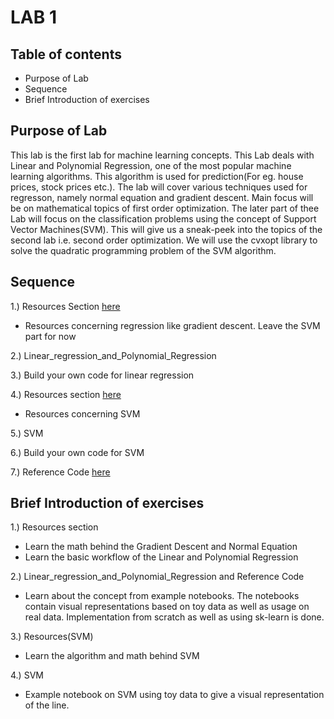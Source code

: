 # LAB 1

## Table of contents
  * Purpose of Lab
  * Sequence
  * Brief Introduction of exercises
  
## Purpose of Lab
This lab is the first lab for machine learning concepts. This Lab deals with Linear and Polynomial Regression, one of the most popular machine learning algorithms. This algorithm is used for prediction(For eg. house prices, stock prices etc.).
The lab will cover various techniques used for regresson, namely normal equation and gradient descent. Main focus will be on mathematical topics of first order optimization.
The later part of thee Lab will focus on the classification problems using the concept of Support Vector Machines(SVM). This will give us a sneak-peek into the topics of the second lab i.e. second order optimization. We will use the cvxopt library to solve the quadratic programming problem of the SVM algorithm.

## Sequence

1.) Resources Section [here](https://github.com/ELSPL/ml-community/blob/master/Labs/Resources/Resources.ipynb)
  - Resources concerning regression like gradient descent. Leave the SVM part for now

2.) Linear_regression_and_Polynomial_Regression

3.) Build your own code for linear regression

4.) Resources section [here](https://github.com/ELSPL/ml-community/blob/master/Labs/Resources/Resources.ipynb)
  - Resources concerning SVM
  
5.) SVM

6.) Build your own code for SVM

7.) Reference Code [here](https://github.com/ELSPL/ml-community/tree/master/Labs/Resources)

## Brief Introduction of exercises

1.) Resources section
  - Learn the math behind the Gradient Descent and Normal Equation
  - Learn the basic workflow of the Linear and Polynomial Regression
  
2.) Linear_regression_and_Polynomial_Regression and Reference Code
  - Learn about the concept from example notebooks. The notebooks contain visual representations based on toy data as well as usage on real data. Implementation from scratch as well as using sk-learn is done.
  
3.) Resources(SVM)
  - Learn the algorithm and math behind SVM
  
4.) SVM
  - Example notebook on SVM using toy data to give a visual representation of the line.
